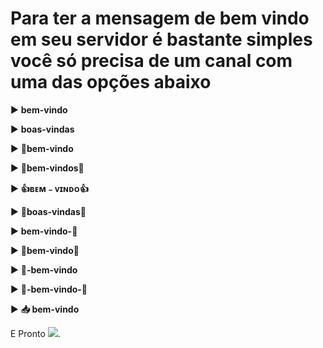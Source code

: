 # Para ter a mensagem de bem vindo em seu servidor é bastante simples você só precisa de um canal com uma das opções abaixo

► **bem-vindo**

► **boas-vindas**

► **👋bem-vindo**

► **🔰bem-vindos🔰**

► **👍ʙᴇᴍ﹣ᴠɪɴᴅᴏ👍**

► **🦊boas-vindas🦊**

► **bem-vindo-🚪**

► **🚪bem-vindo🚪**

► **🌟-bem-vindo**

► **👦-bem-vindo-👦**

► **📥 bem-vindo**


E Pronto ![](https://i.imgur.com/yOnLrJf.png).
